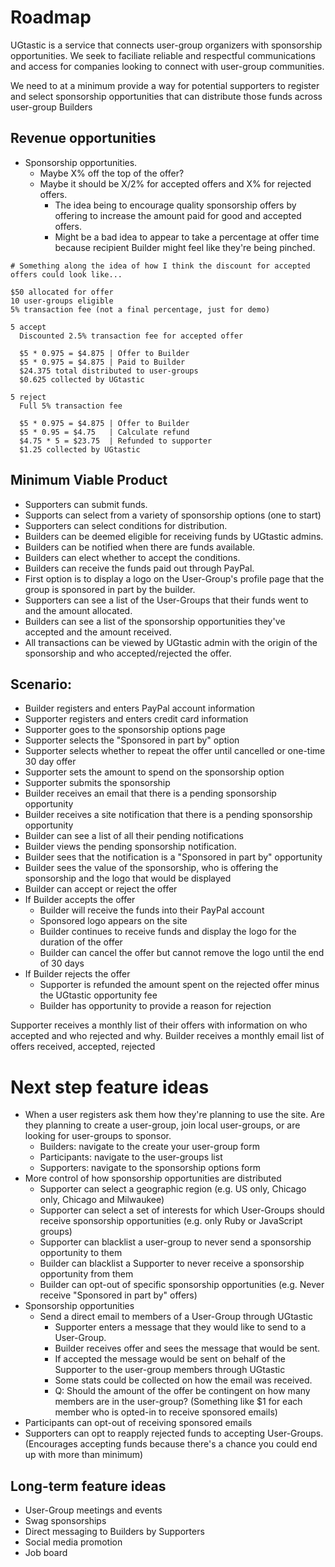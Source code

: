 # Roadmap

UGtastic is a service that connects user-group organizers with sponsorship opportunities. We seek to faciliate reliable and respectful communications and access for companies looking to connect with user-group communities.

We need to at a minimum provide a way for potential supporters to register and select sponsorship opportunities that can distribute those funds across user-group Builders

## Revenue opportunities

- Sponsorship opportunities.
  - Maybe X% off the top of the offer?
  - Maybe it should be X/2% for accepted offers and X% for rejected offers.
    - The idea being to encourage quality sponsorship offers by offering to increase the amount paid for good and accepted offers.
    - Might be a bad idea to appear to take a percentage at offer time because recipient Builder might feel like they're being pinched.

```
# Something along the idea of how I think the discount for accepted offers could look like...

$50 allocated for offer
10 user-groups eligible
5% transaction fee (not a final percentage, just for demo)

5 accept
  Discounted 2.5% transaction fee for accepted offer

  $5 * 0.975 = $4.875 | Offer to Builder
  $5 * 0.975 = $4.875 | Paid to Builder
  $24.375 total distributed to user-groups
  $0.625 collected by UGtastic

5 reject
  Full 5% transaction fee

  $5 * 0.975 = $4.875 | Offer to Builder
  $5 * 0.95 = $4.75   | Calculate refund
  $4.75 * 5 = $23.75  | Refunded to supporter
  $1.25 collected by UGtastic
```


## Minimum Viable Product

- Supporters can submit funds.
- Supports can select from a variety of sponsorship options (one to start)
- Supporters can select conditions for distribution.
- Builders can be deemed eligible for receiving funds by UGtastic admins.
- Builders can be notified when there are funds available.
- Builders can elect whether to accept the conditions.
- Builders can receive the funds paid out through PayPal.
- First option is to display a logo on the User-Group's profile page that the group is sponsored in part by the builder.
- Supporters can see a list of the User-Groups that their funds went to and the amount allocated.
- Builders can see a list of the sponsorship opportunities they've accepted and the amount received.
- All transactions can be viewed by UGtastic admin with the origin of the sponsorship and who accepted/rejected the offer.


## Scenario:

- Builder registers and enters PayPal account information
- Supporter registers and enters credit card information
- Supporter goes to the sponsorship options page
- Supporter selects the "Sponsored in part by" option
- Supporter selects whether to repeat the offer until cancelled or one-time 30 day offer
- Supporter sets the amount to spend on the sponsorship option
- Supporter submits the sponsorship
- Builder receives an email that there is a pending sponsorship opportunity
- Builder receives a site notification that there is a pending sponsorship opportunity
- Builder can see a list of all their pending notifications
- Builder views the pending sponsorship notification.
- Builder sees that the notification is a "Sponsored in part by" opportunity
- Builder sees the value of the sponsorship, who is offering the sponsorship and the logo that would be displayed
- Builder can accept or reject the offer
- If Builder accepts the offer
  - Builder will receive the funds into their PayPal account
  - Sponsored logo appears on the site
  - Builder continues to receive funds and display the logo for the duration of the offer
  - Builder can cancel the offer but cannot remove the logo until the end of 30 days
- If Builder rejects the offer
  - Supporter is refunded the amount spent on the rejected offer minus the UGtastic opportunity fee
  - Builder has opportunity to provide a reason for rejection

Supporter receives a monthly list of their offers with information on who accepted and who rejected and why.
Builder receives a monthly email list of offers received, accepted, rejected

# Next step feature ideas

- When a user registers ask them how they're planning to use the site. Are they planning to create a user-group, join local user-groups, or are looking for user-groups to sponsor.
  - Builders: navigate to the create your user-group form
  - Participants: navigate to the user-groups list
  - Supporters: navigate to the sponsorship options form
- More control of how sponsorship opportunities are distributed
  - Supporter can select a geographic region (e.g. US only, Chicago only, Chicago and Milwaukee)
  - Supporter can select a set of interests for which User-Groups should receive sponsorship opportunities (e.g. only Ruby or JavaScript groups)
  - Supporter can blacklist a user-group to never send a sponsorship opportunity to them
  - Builder can blacklist a Supporter to never receive a sponsorship opportunity from them
  - Builder can opt-out of specific sponsorship opportunities (e.g. Never receive "Sponsored in part by" offers)
- Sponsorship opportunities
  - Send a direct email to members of a User-Group through UGtastic
    - Supporter enters a message that they would like to send to a User-Group.
    - Builder receives offer and sees the message that would be sent.
    - If accepted the message would be sent on behalf of the Supporter to the user-group members through UGtastic
    - Some stats could be collected on how the email was received.
    - Q: Should the amount of the offer be contingent on how many members are in the user-group? (Something like $1 for each member who is opted-in to receive sponsored emails)
- Participants can opt-out of receiving sponsored emails
- Supporters can opt to reapply rejected funds to accepting User-Groups. (Encourages accepting funds because there's a chance you could end up with more than minimum)

## Long-term feature ideas

- User-Group meetings and events
- Swag sponsorships
- Direct messaging to Builders by Supporters
- Social media promotion
- Job board
